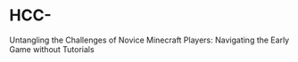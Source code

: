 # HCC-
Untangling the Challenges of Novice Minecraft Players: Navigating the Early Game without Tutorials
